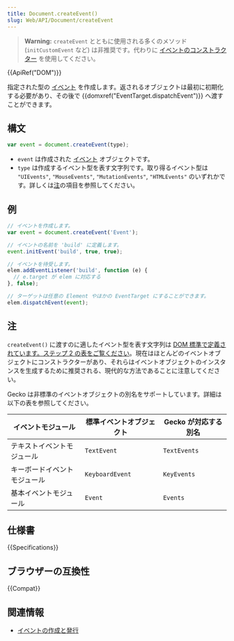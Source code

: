 ```yaml
---
title: Document.createEvent()
slug: Web/API/Document/createEvent
---
```

> **Warning:** `createEvent` とともに使用される多くのメソッド (`initCustomEvent` など) は非推奨です。代わりに [イベントのコンストラクター](/ja/docs/Web/API/CustomEvent) を使用してください。

{{ApiRef("DOM")}}

指定された型の [イベント](/ja/docs/Web/API/Event) を作成します。返されるオブジェクトは最初に初期化する必要があり、その後で {{domxref("EventTarget.dispatchEvent")}} へ渡すことができます。

## 構文

```js
var event = document.createEvent(type);
```

- `event` は作成された [イベント](/ja/docs/Web/API/Event) オブジェクトです。
- `type` は作成するイベント型を表す文字列です。取り得るイベント型は `"UIEvents"`, `"MouseEvents"`, `"MutationEvents"`, `"HTMLEvents"` のいずれかです。詳しくは[注](#notes)の項目を参照してください。

## 例

```js
// イベントを作成します。
var event = document.createEvent('Event');

// イベントの名前を 'build' に定義します。
event.initEvent('build', true, true);

// イベントを待受します。
elem.addEventListener('build', function (e) {
  // e.target が elem に対応する
}, false);

// ターゲットは任意の Element やほかの EventTarget にすることができます。
elem.dispatchEvent(event);
```

## 注

`createEvent()` に渡すのに適したイベント型を表す文字列は [DOM 標準で定義されています。ステップ 2 の表をご覧ください](https://dom.spec.whatwg.org/#dom-document-createevent)。現在はほとんどのイベントオブジェクトにコンストラクターがあり、それらはイベントオブジェクトのインスタンスを生成するために推奨される、現代的な方法であることに注意してください。

Gecko は非標準のイベントオブジェクトの別名をサポートしています。詳細は以下の表を参照してください。

| イベントモジュール           | 標準イベントオブジェクト | Gecko が対応する別名 |
| ---------------------------- | ------------------------ | -------------------- |
| テキストイベントモジュール   | `TextEvent`              | `TextEvents`         |
| キーボードイベントモジュール | `KeyboardEvent`          | `KeyEvents`          |
| 基本イベントモジュール       | `Event`                  | `Events`             |

## 仕様書

{{Specifications}}

## ブラウザーの互換性

{{Compat}}

## 関連情報

- [イベントの作成と発行](/ja/docs/Web/Events/Creating_and_triggering_events)
